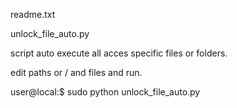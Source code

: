 readme.txt


unlock_file_auto.py  


script auto execute all acces specific files or folders.

edit paths or / and files and run.


user@local:$ sudo python unlock_file_auto.py
